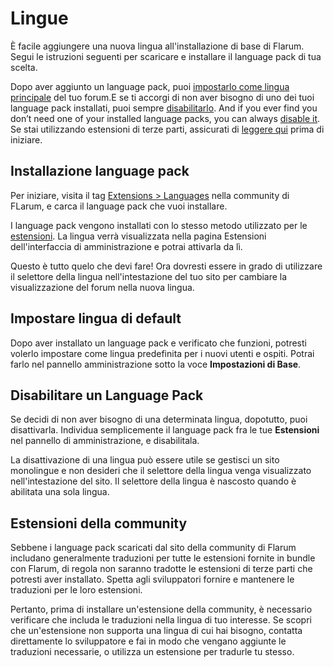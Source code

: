 # Lingue

È facile aggiungere una nuova lingua all'installazione di base di Flarum. Segui le istruzioni seguenti per scaricare e installare il language pack di tua scelta.

Dopo aver aggiunto un language pack, puoi [impostarlo come lingua principale](#setting-the-default-language) del tuo forum.E se ti accorgi di non aver bisogno di uno dei tuoi language pack installati, puoi sempre [disabilitarlo](#disabling-a-language-pack). And if you ever find you don’t need one of your installed language packs, you can always [disable it](#disabling-a-language-pack). Se stai utilizzando estensioni di terze parti, assicurati di [leggere qui](#third-party-extensions) prima di iniziare.

## Installazione language pack

Per iniziare, visita il tag [Extensions > Languages](https://discuss.flarum.org/t/languages) nella community di FLarum, e carca il language pack che vuoi installare.

I language pack vengono installati con lo stesso metodo utilizzato per le [estensioni](extensions.md). La lingua verrà visualizzata nella pagina Estensioni dell'interfaccia di amministrazione e potrai attivarla da lì.

Questo è tutto quelo che devi fare! Ora dovresti essere in grado di utilizzare il selettore della lingua nell'intestazione del tuo sito per cambiare la visualizzazione del forum nella nuova lingua.

## Impostare lingua di default

Dopo aver installato un language pack e verificato che funzioni, potresti volerlo impostare come lingua predefinita per i nuovi utenti e ospiti. Potrai farlo nel pannello amministrazione sotto la voce **Impostazioni di Base**.

## Disabilitare un Language Pack

Se decidi di non aver bisogno di una determinata lingua, dopotutto, puoi disattivarla. Individua semplicemente il language pack fra le tue **Estensioni** nel pannello di amministrazione, e disabilitala.

La disattivazione di una lingua può essere utile se gestisci un sito monolingue e non desideri che il selettore della lingua venga visualizzato nell'intestazione del sito. Il selettore della lingua è nascosto quando è abilitata una sola lingua.

## Estensioni della community

Sebbene i language pack scaricati dal sito della community di Flarum includano generalmente traduzioni per tutte le estensioni fornite in bundle con Flarum, di regola non saranno tradotte le estensioni di terze parti che potresti aver installato. Spetta agli sviluppatori fornire e mantenere le traduzioni per le loro estensioni.

Pertanto, prima di installare un'estensione della community, è necessario verificare che includa le traduzioni nella lingua di tuo interesse. Se scopri che un'estensione non supporta una lingua di cui hai bisogno, contatta direttamente lo sviluppatore e fai in modo che vengano aggiunte le traduzioni necessarie, o utilizza un estensione per tradurle tu stesso.
